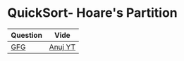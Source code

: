 QuickSort- Hoare's Partition
===

|Question|Vide|
|-|-|
|[GFG](https://practice.geeksforgeeks.org/problems/quick-sort/1)|[Anuj YT](https://youtu.be/UA_Rmjfj4bw)|